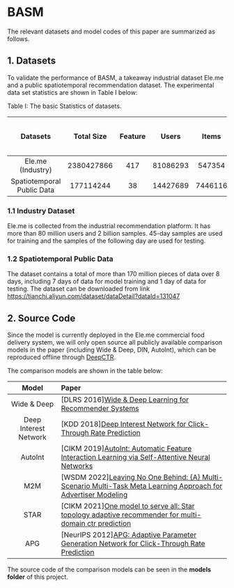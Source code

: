 

# BASM

The relevant datasets and model codes of this paper are summarized as follows.


## 1. Datasets

To validate the performance of BASM, a takeaway industrial dataset Ele.me and a public spatiotemporal recommendation dataset. The experimental data set statistics are shown in Table I below:


Table I: The basic Statistics of datasets.

|          Datasets          | Total Size | Feature |  Users   |  Items  |  Clicks  | Mean Length of User Behaviors |
| :------------------------: | :--------: | :-----: | :------: | :-----: | :------: | :---------------------------: |
|     Ele.me (Industry)      | 2380427866 |   417   | 81086293 | 547354  | 86735276 |             42.86             |
| Spatiotemporal Public Data | 177114244  |   38    | 14427689 | 7446116 | 3140831  |             41.19             |




### 1.1 Industry Dataset

Ele.me is collected from the industrial recommendation platform. It has more than 80 million users and 2 billion samples. 45-day samples are used for training and the samples of the following day are used for testing.



### 1.2 Spatiotemporal Public Data

The dataset contains a total of more than 170 million pieces of data over 8 days, including 7 days of data for model training and 1 day of data for testing. The dataset can be downloaded from link https://tianchi.aliyun.com/dataset/dataDetail?dataId=131047



## 2. Source Code

Since the model is currently deployed in the Ele.me commercial food delivery system, we will only open source all publicly available comparison models in the paper (including Wide & Deep, DIN, AutoInt), which can be reproduced offline through [DeepCTR](https://github.com/shenweichen/DeepCTR).

The comparison models are shown in the table below:

|         Model         | Paper                                                        |
| :-------------------: | :----------------------------------------------------------- |
|      Wide & Deep      | [DLRS 2016][Wide & Deep Learning for Recommender Systems](https://arxiv.org/pdf/1606.07792.pdf) |
| Deep Interest Network | [KDD 2018][Deep Interest Network for Click-Through Rate Prediction](https://arxiv.org/pdf/1706.06978.pdf) |
|        AutoInt        | [CIKM 2019][AutoInt: Automatic Feature Interaction Learning via Self-Attentive Neural Networks](https://arxiv.org/abs/1810.11921) |
|          M2M          | [WSDM 2022][Leaving No One Behind: {A} Multi-Scenario Multi-Task Meta Learning Approach for Advertiser Modeling](https://arxiv.org/pdf/2201.06814.pdf) |
|         STAR          | [CIKM 2021][One model to serve all: Star topology adaptive recommender for multi-domain ctr prediction](https://arxiv.org/pdf/2101.11427.pdf) |
|          APG          | [NeurIPS 2012][APG: Adaptive Parameter Generation Network for Click-Through Rate Prediction](https://arxiv.org/pdf/2203.16218.pdf) |

The source code of the comparison models can be seen in the **models folder** of this project.

